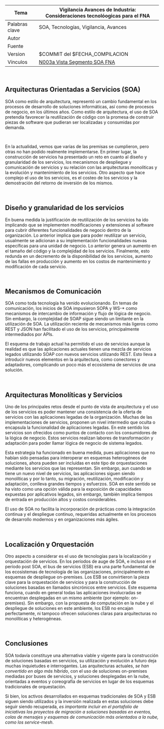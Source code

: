 |Tema|Vigilancia Avances de Industria: **Consideraciones tecnolóogicas para el FNA**
|------------|----------------------------------------------|
|Palabras clave|SOA, Tecnologías, Vigilancia, Avances|
|Autor||
|Fuente||
|Version|$COMMIT del $FECHA_COMPILACION|
|Vínculos|[N003a Vista Segmento SOA FNA](N03a%a20Vsta%20aSegenta%20SOA%20FNA.md)|

<br>

## Arquitecturas Orientadas a Servicios (SOA)
SOA como estilo de arquitectura, representó un cambio fundamental en los
procesos de desarrollo de soluciones informáticas, así como de procesos
de negocio, en los últimos años. Como estilo de arquitectura, el uso de
SOA pretendía favorecer la reutilización de código con la promesa de
construir piezas de software que pudieran ser localizadas y consumidas
por demanda.

<br>

En la actualidad, vemos que varias de las premisas se cumplieron, pero
otras no han podido realmente implementarse. En primer lugar, la
construcción de servicios ha presentado un reto en cuanto al diseño y
granularidad de los servicios, los mecanismos de despliegue y
comunicación de servicios y su relación con las arquitecturas
monolíticas y la evolución y mantenimiento de los servicios. Otro
aspecto que hace complejo el uso de los servicios, es el costeo de los
servicios y la demostración del retorno de inversión de los mismos.

<br>

## Diseño y granularidad de los servicios
En buena medida la justificación de reutilización de los servicios ha
ido implicando que se implementen modificaciones y extensiones al
software para cubrir diferentes funcionalidades de negocio dentro de la
organización. Lo anterior implica que para poder reutilizar un servicio,
usualmente se adicionan a su implementación funcionalidades nuevas
específicas para una unidad de negocio. Lo anterior genera un aumento en
el tamaño del código y la complejidad de los servicios. Finalmente, esto
redunda en un decremento de la disponibilidad de los servicios, aumento
de las fallas en producción y aumento en los costos de mantenimiento y
modificación de cada servicio.

<br>

## Mecanismos de Comunicación
SOA como toda tecnología ha venido evolucionando. En temas de
comunicación, los inicios de SOA impusieron SOPA y WS-\* como mecanismos
de intercambio de información y flujo de lógica de negocio. Sin embargo,
la complejidad de SOAP sigue siendo un limitante en la utilización de
SOA. La utilización reciente de mecanismos más ligeros como REST y JSON
han facilitado el uso de los servicios, principalmente intermediados por
APIs.

El esquema de trabajo actual ha permitido el uso de servicios aunque la
realidad es que las aplicaciones actuales tienen una mezcla de servicios
legados utilizando SOAP con nuevos servicios utilizando REST. Esto lleva
a introducir nuevos elementos en la arquitectura, como conectores y
adaptadores, complicando un poco más el ecosistema de servicios de una
solución.

<br>

## Arquitecturas Monolíticas y Servicios
Uno de los principales retos desde el punto de vista de arquitectura y
el uso de los servicios es poder mantener una consistencia de la oferta
de servicios con las aplicaciones legadas de la organización. Muchas de
las implementaciones de servicios, proponen un nivel intermedio que
oculta o encapsula la funcionalidad de aplicaciones legadas. En este
sentido los servicios son ofrecidos como puntos de contacto con los
consumidores de la lógica de negocio. Estos servicios realizan labores
de transformación y adaptación para poder llamar lógica de negocio de
sistema legados.

Esta estrategia ha funcionado en buena medida, pues aplicaciones que no
habían sido pensadas para interoperar en esquemas heterogéneos de
soluciones, ahora pueden ser incluidas en este tipo de orquestaciones
mediante los servicios que las representan. Sin embargo, aun cuando se
tiene un nuevo nivel de servicios, las aplicaciones siguen siendo
monolíticas y por lo tanto, su migración, reutilización, modificación y
adaptación, conlleva grandes tiempos y esfuerzos. SOA en este sentido se
ha visto como una opción válida para la exposición de capacidades
expuestas por aplicativos legados, sin embargo, también implica tiempos
de entrada en producción altos y costos considerables.

El uso de SOA no facilita la incorporación de prácticas como la
integración continua y el despliegue continuo, requeridas actualmente en
los procesos de desarrollo modernos y en organizaciones más ágiles.

<br>

## Localización y Orquestación

Otro aspecto a considerar es el uso de tecnologías para la localización y orquestación de servicios. En los períodos de auge de SOA, e incluso en el período post SOA, el bus de servicios (ESB) era una parte fundamental de los ecosistemas de tecnología de las organizaciones, principalmente en esquemas de despliegue on-premises. Los ESB se convirtieron la pieza clave para la orquestación de servicios y para la construcción de soluciones basadas en llamados sincrónicos entre servicios. Este esquema funciona, cuando en general todas las aplicaciones involucradas se encuentran desplegadas en un mismo ambiente (por ejemplo: on-premises). Sin embargo, con la propuesta de computación en la nube y el despliegue de soluciones en este ambiente, los ESB no encajan perfectamente, ni tampoco ofrecen soluciones claras para arquitecturas no monolíticas y heterogéneas.

<br>

## Conclusiones

SOA todavía constituye una alternativa viable y vigente para la
construcción de soluciones basadas en servicios, su utilización y
evolución a futuro deja muchas inquietudes e interrogantes. Las
arquitecturas actuales, _se han convertido en algo más híbrido_, con el
uso de soluciones on-premises mediadas por buses de servicios, y
soluciones desplegadas en la nube, orientadas a eventos y coreografía de
servicios en lugar de los esquemas tradicionales de orquestación.

Si bien, los activos desarrollados en esquemas tradicionales de SOA y
ESB siguen siendo utilizados y la inversión realizada en estas
soluciones debe seguir siendo recuperada, _es importante incluir en el portafolio de iniciativas los proyectos de migración a soluciones basadas en eventos, colas de
mensajes y esquemas de comunicación más orientados a la nube, como los
service-mesh_.

